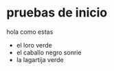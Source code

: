 # pruebas de inicio
hola 
como estas
- el loro verde
- el caballo negro sonrie
- la lagartija verde

